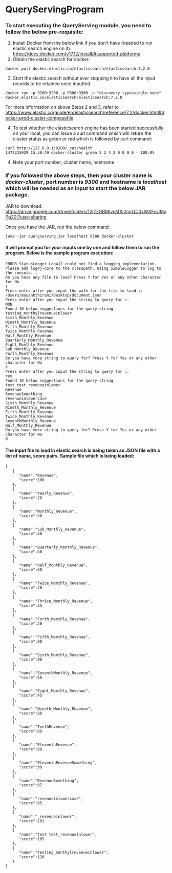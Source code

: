 # QueryServingProgram

### To start executing the QueryServing module, you need to follow the below pre-requisite:

1. Install Docker from the below link if you don't have (needed to run elastic search engine on it). https://docs.docker.com/v17.12/install/#supported-platforms
2. Obtain the elastic search for docker: 
```
docker pull docker.elastic.co/elasticsearch/elasticsearch:7.2.0
```
3. Start the elastic search without ever stopping it to have all the input records to be retained once inputted.
```
docker run -p 9200:9200 -p 9300:9300 -e "discovery.type=single-node" docker.elastic.co/elasticsearch/elasticsearch:7.2.0
```
For more information on above Steps 2 and 3, refer to https://www.elastic.co/guide/en/elasticsearch/reference/7.2/docker.html#docker-prod-cluster-composefile

4. To test whether the elasticsearch engine has been started successfully on your local, you can issue a curl command which will return the cluster status as green or red which is followed by curl command:
```
curl http://127.0.0.1:9200/_cat/health
1472225929 15:38:49 docker-cluster green 2 2 4 2 0 0 0 0 - 100.0%
```

4. Note your port number, cluster name, hostname

### If you followed the above steps, then your cluster name is *docker-cluster*, port number is *9300* and hostname is *localhost* which will be needed as an input to start the below JAR package.

JAR to download: https://drive.google.com/drive/folders/12jZZGBMIvcMXj2mrQC0xWXFoUMqPg20I?usp=sharing

Once you have the JAR, run the below command:

```
java -jar queryserving.jar localhost 9300 docker-cluster
```

#### It will prompt you for your inputs one by one and follow them to run the program. Below is the sample program execution:
```
ERROR StatusLogger Log4j2 could not find a logging implementation. Please add log4j-core to the classpath. Using SimpleLogger to log to the console...
Do you have any file to load? Press Y for Yes or any other character for No
Y
Press enter after you input the path for the file to load :: 
/Users/mayankthirani/Desktop/document.json
Press enter after you input the string to query for :: 
MON
Found 10 below suggestions for the query string
testing_monthylrevenueinlower
Sixth_Monthly_Revenue
Nineth_Monthly_Revenue
Fifth_Monthly_Revenue
Twice_Monthly_Revenue
Half_Monthly_Revenue
Quarterly_Monthly_Revenue
Eight_Monthly_Revenue
Sub_Monthly_Revenue
Forth_Monthly_Revenue
Do you have more string to query for? Press Y for Yes or any other character for No
Y
Press enter after you input the string to query for :: 
rev
Found 10 below suggestions for the query string
test test_revenueinlower
Revenue
RevenueSomething
revenueinlowercase
Sixth_Monthly_Revenue
Nineth_Monthly_Revenue
Fifth_Monthly_Revenue
Twice_Monthly_Revenue
SeventhMonthly_Revenue
Half_Monthly_Revenue
Do you have more string to query for? Press Y for Yes or any other character for No
N
```

#### The input file to load in elastic search is being taken as JSON file with a list of name, score pairs. Sample file which is being loaded:
```
[
   {
      "name":"Revenue",
      "score":100
   },
   {
      "name":"Yearly_Revenue",
      "score":20
   },
   {
      "name":"Monthly_Revenue",
      "score":30
   },
   {
      "name":"Sub_Monthly_Revenue",
      "score":40
   },
   {
      "name":"Quarterly_Monthly_Revenue",
      "score":50
   },
   {
      "name":"Half_Monthly_Revenue",
      "score":60
   },
   {
      "name":"Twice_Monthly_Revenue",
      "score":70
   },
   {
      "name":"Thrice_Monthly_Revenue",
      "score":35
   },
   {
      "name":"Forth_Monthly_Revenue",
      "score":38
   },
   {
      "name":"Fifth_Monthly_Revenue",
      "score":80
   },
   {
      "name":"Sixth_Monthly_Revenue",
      "score":90
   },
   {
      "name":"SeventhMonthly_Revenue",
      "score":66
   },
   {
      "name":"Eight_Monthly_Revenue",
      "score":45
   },
   {
      "name":"Nineth_Monthly_Revenue",
      "score":88
   },
   {
      "name":"TenthRevenue",
      "score":89
   },
   {
      "name":"EleventhRevenue",
      "score":89
   },
   {
      "name":"EleventhRevenueSomething",
      "score":99
   },
   {
      "name":"RevenueSomething",
      "score":97
   },
   {
      "name":"revenueinlowercase",
      "score":95
   },
   {
      "name":"_revenueinlower",
      "score":101
   },
   {
      "name":"test test_revenueinlower",
      "score":105
   },
   {
      "name":"testing_monthylrevenueinlower",
      "score":110
   }
]
```
